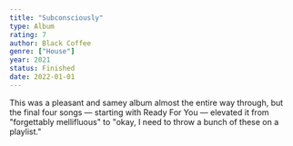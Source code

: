 ```yaml
---
title: "Subconsciously"
type: Album
rating: 7
author: Black Coffee
genre: ["House"]
year: 2021
status: Finished
date: 2022-01-01
---
```


This was a pleasant and samey album almost the entire way through, but the final four songs — starting with Ready For You — elevated it from "forgettably mellifluous" to "okay, I need to throw a bunch of these on a playlist."
